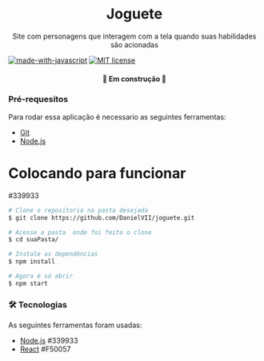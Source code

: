 <h1 align="center">Joguete</h1>
<p align="center">Site com personagens que interagem com a tela quando suas habilidades são acionadas</p>

[![made-with-javascript](https://img.shields.io/badge/Made%20with-JavaScript-1f425f.svg)](https://www.javascript.com)
[![MIT license](https://img.shields.io/badge/License-MIT-blue.svg)](https://lbesson.mit-license.org/)

<h4 align="center"> 
	🚧    Em construção    🚧
</h4>

### Pré-requesitos

Para rodar essa aplicação é necessario as seguintes ferramentas:

<ul>
    <li><a href="https://git-scm.com">Git</a></li>
    <li><a href="https://nodejs.org/en/">Node.js</a></li>
</ul>

<h1>Colocando para funcionar</h1> #339933

```bash
# Clone o repositorio na pasta desejada
$ git clone https://github.com/DanielVII/joguete.git
```

```bash
# Acesse a pasta  onde foi feito o clone
$ cd suaPasta/
```

```bash
# Instale as dependências
$ npm install
```

```bash
# Agora é só abrir
$ npm start
```

### 🛠 Tecnologias

As seguintes ferramentas foram usadas:

- [Node.js](https://nodejs.org/en/) #339933
- [React](https://pt-br.reactjs.org/) #F50057
